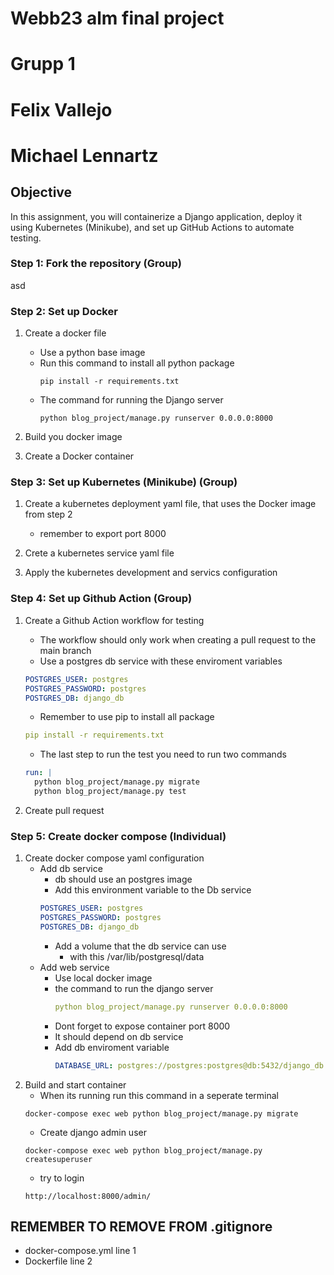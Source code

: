 # Webb23 alm final project

# Grupp 1

# Felix Vallejo

# Michael Lennartz

## Objective

In this assignment, you will containerize a Django application, deploy it using Kubernetes (Minikube), and set up GitHub Actions to automate testing.

### Step 1: Fork the repository (Group)

asd

### Step 2: Set up Docker

1. Create a docker file
   - Use a python base image
   - Run this command to install all python package
     ```shell
     pip install -r requirements.txt
     ```
   - The command for running the Django server
     ```shell
     python blog_project/manage.py runserver 0.0.0.0:8000
     ```
2. Build you docker image

3. Create a Docker container

### Step 3: Set up Kubernetes (Minikube) (Group)

1. Create a kubernetes deployment yaml file, that uses the Docker image from step 2

   - remember to export port 8000

2. Crete a kubernetes service yaml file

3. Apply the kubernetes development and servics configuration

### Step 4: Set up Github Action (Group)

1. Create a Github Action workflow for testing

   - The workflow should only work when creating a pull request to the main branch
   - Use a postgres db service with these enviroment variables

   ```yaml
   POSTGRES_USER: postgres
   POSTGRES_PASSWORD: postgres
   POSTGRES_DB: django_db
   ```

   - Remember to use pip to install all package

   ```yaml
   pip install -r requirements.txt
   ```

   - The last step to run the test you need to run two commands

   ```yaml
   run: |
     python blog_project/manage.py migrate
     python blog_project/manage.py test
   ```

2. Create pull request

### Step 5: Create docker compose (Individual)

1. Create docker compose yaml configuration
   - Add db service
     - db should use an postgres image
     - Add this environment variable to the Db service
     ```yaml
     POSTGRES_USER: postgres
     POSTGRES_PASSWORD: postgres
     POSTGRES_DB: django_db
     ```
     - Add a volume that the db service can use
       - with this /var/lib/postgresql/data
   - Add web service
     - Use local docker image
     - the command to run the django server
       ```yaml
       python blog_project/manage.py runserver 0.0.0.0:8000
       ```
     - Dont forget to expose container port 8000
     - It should depend on db service
     - Add db enviroment variable
       ```yaml
       DATABASE_URL: postgres://postgres:postgres@db:5432/django_db
       ```
2. Build and start container
   - When its running run this command in a seperate terminal
   ```shell
   docker-compose exec web python blog_project/manage.py migrate
   ```
   - Create django admin user
   ```shell
   docker-compose exec web python blog_project/manage.py createsuperuser
   ```
   - try to login
   ```shell
   http://localhost:8000/admin/
   ```

## **REMEMBER TO REMOVE FROM .gitignore**

- docker-compose.yml line 1
- Dockerfile line 2
